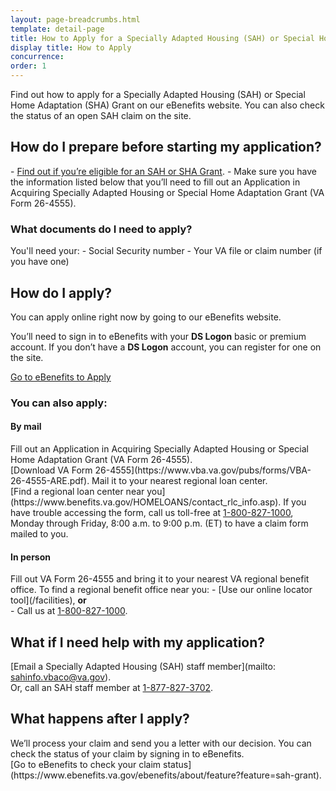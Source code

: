 ```yaml
---
layout: page-breadcrumbs.html
template: detail-page
title: How to Apply for a Specially Adapted Housing (SAH) or Special Home Adaptation (SHA) Grant
display title: How to Apply
concurrence:
order: 1
---
```


<div itemscope itemtype ="http://schema.org/HowTo">
<div class="va-introtext" itemprop="description">

Find out how to apply for a Specially Adapted Housing (SAH) or Special Home Adaptation (SHA) Grant on our eBenefits website. You can also check the status of an open SAH claim on the site.

</div>

<div itemscope itemtype="http://schema.org/Question">
<h2 itemprop="name">How do I prepare before starting my application?</h2>
<div itemprop="acceptedAnswer" itemscope itemtype="http://schema.org/Answer">
<div itemprop="text">
- <a href="/housing-assistance/disability-housing-grants/">Find out if you’re eligible for an SAH or SHA Grant</a>. 
- Make sure you have the information listed below that you’ll need to fill out an  Application in Acquiring Specially Adapted Housing or Special Home Adaptation Grant (VA Form 26-4555). 
</div>
</div>
</div>

<div class="feature" markdown="1" itemprop="steps" itemscope itemtype ="http://schema.org/HowToSection">

<h3 itemprop="name">What documents do I need to apply?</h3>
<div itemprop="itemListElement">
You'll need your:
- Social Security number
- Your VA file or claim number (if you have one)

</div>
</div>

<div itemprop="steps" itemscope itemtype ="http://schema.org/HowToSection">

<h2 itemprop="name">How do I apply?</h2>
<div itemprop="itemListElement">
You can apply online right now by going to our eBenefits website.

You’ll need to sign in to eBenefits with your <b>DS Logon</b> basic or premium account. If you don’t have a <b>DS Logon</b> account, you can register for one on the site.

<a class="usa-button-primary va-button-primary" href="https://www.ebenefits.va.gov/ebenefits/about/feature?feature=disability-compensation">Go to eBenefits to Apply</a>
</div>
</div>
 
<div id="react-applicationStatus"></div>
<div itemprop="steps" itemscope itemtype ="http://schema.org/HowToSection">
 
<h3 itemprop="name">You can also apply:</h3>
<div itemprop="itemListElement">

<h4>By mail</h4>
Fill out an Application in Acquiring Specially Adapted Housing or Special Home Adaptation Grant (VA Form 26-4555). <br>
[Download VA Form 26-4555](https://www.vba.va.gov/pubs/forms/VBA-26-4555-ARE.pdf).
Mail it to your nearest regional loan center. <br>
[Find a regional loan center near you](https://www.benefits.va.gov/HOMELOANS/contact_rlc_info.asp).
If you have trouble accessing the form, call us toll-free at <a href="tel:+18008271000">1-800-827-1000</a>, Monday through Friday, 8:00 a.m. to 9:00 p.m. (ET) to have a claim form mailed to you.

<h4>In person</h4>
Fill out VA Form 26-4555 and bring it to your nearest VA regional benefit office. To find a regional benefit office near you:
- [Use our online locator tool](/facilities), <b>or</b> <br>
- Call us at <a href="tel:+18008271000">1-800-827-1000</a>.
</div>
</div>

<h2 itemprop="name">What if I need help with my application?</h2>
<div itemprop="itemListElement">

[Email a Specially Adapted Housing (SAH) staff member](mailto: sahinfo.vbaco@va.gov). <br>
Or, call an SAH staff member at <a href="tel:+18778273702">1-877-827-3702</a>.
</div>
</div>

<h2 itemprop="name">What happens after I apply?</h2>
<div itemprop="itemListElement">
We’ll process your claim and send you a letter with our decision. You can check the status of your claim by signing in to eBenefits. <br>
[Go to eBenefits to check your claim status](https://www.ebenefits.va.gov/ebenefits/about/feature?feature=sah-grant).

</div>
</div>
</div>
